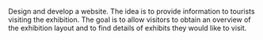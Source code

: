 Design and develop a website. The idea is to provide information to 
tourists visiting the exhibition. The goal is to allow visitors to 
obtain an overview of the exhibition layout and to find details of 
exhibits they would like to visit.
